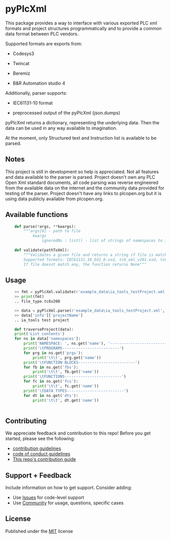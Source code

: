 # pyPlcXml  

This package provides a way to interface with various exported PLC xml formats and project structures programmatically and to provide a common data format between PLC vendors.  

Supported formats are exports from:

- Codesys3

- Twincat

- Beremiz

- B&R Automation studio 4

Additionally, parser supports:

- IEC61131-10 format

- preprocessed output of the pyPlcXml (json.dumps)

pyPlcXml returns a dictionary, representing the underlying data. Then the data can be used in any way available to imagination.

At the moment, only Structured text and Instruction list is available to be parsed.

## Notes

This project is still in development so help is appreciated. Not all features and data available to the parser is parsed.
Project doesn't own any PLC Open Xml standard documents, all code parsing was reverse engineered from the available data on the internet and the community data provided for testing of the parser.
Project doesn't have any links to plcopen.org but it is using data publicly available from plcopen.org.

## Available functions

``` python
    def parse(*args, **kwargs):
        """args[0] - path to file
            kwargs
                ignoredNs : list() - list of strings of namespaces to ignore"""
    
    def validate(pathToXml):
        """Validates a given file and returns a string if file is matching one of the supported formats.
        Supported formats: IEC61131_10_Ed1_0.xsd, tc6_xml_v201.xsd, tc6_xml_v200.xsd, .json preparsed data, .apj - B&R automation studio project
        If file doesnt match any, the function returns None"""
```

## Usage

```python
    >> fmt = pyPlcXml.validate(r'example_data\ia_tools_testProject.xml')
    >> print(fmt)
    .. file_type.tc6v200

    >> data = pyPlcXml.parse(r'example_data\ia_tools_testProject.xml', ignoredNs = ())
    >> data['info']['projectName']
    .. ia_tools test project

    def traverseProject(data):
    print('List contents')
    for ns in data['namespaces']:
        print('NAMESPACE: ', ns.get('name'), '-------------------------')
        print('\tPROGRAMS-------------------------')
        for prg in ns.get('prgs'):
            print('\t\t', prg.get('name'))
        print('\tFUNCTION BLOCKS-------------------------')
        for fb in ns.get('fbs'):
            print('\t\t', fb.get('name'))
        print('\tFUNCTIONS-------------------------')
        for fc in ns.get('fcs'):
            print('\t\t', fc.get('name'))
        print('\tDATA TYPES-------------------------')
        for dt in ns.get('dts'):
            print('\t\t', dt.get('name'))
            
```

## Contributing

We appreciate feedback and contribution to this repo! Before you get started, please see the following:

- [contribution guidelines](CONTRIBUTING.md)
- [code of conduct guidelines](CODE-OF-CONDUCT.md)
- [This repo's contribution guide](CONTRIBUTING.md)

## Support + Feedback

Include information on how to get support. Consider adding:

- Use [Issues](issues) for code-level support
- Use [Community]() for usage, questions, specific cases

## License

Published under the [MIT](LICENSE) license
